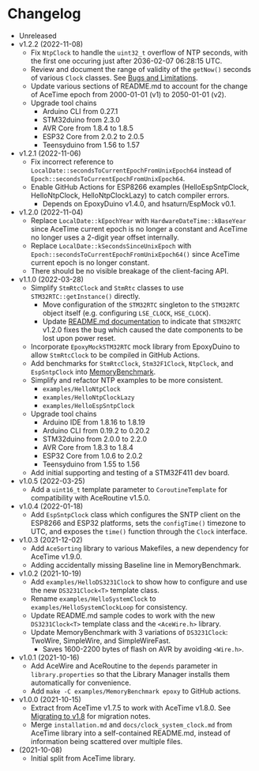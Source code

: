 # Changelog

* Unreleased
* v1.2.2 (2022-11-08)
    * Fix `NtpClock` to handle the `uint32_t` overflow of NTP seconds, with the
      first one occuring just after 2036-02-07 06:28:15 UTC.
    * Review and document the range of validity of the `getNow()` seconds of
      various `Clock` classes. See [Bugs and Limitations](README.md#Bugs).
    * Update various sections of README.md to account for the change of AceTime
      epoch from 2000-01-01 (v1) to 2050-01-01 (v2).
    * Upgrade tool chains
        * Arduino CLI from 0.27.1
        * STM32duino from 2.3.0
        * AVR Core from 1.8.4 to 1.8.5
        * ESP32 Core from 2.0.2 to 2.0.5
        * Teensyduino from 1.56 to 1.57
* v1.2.1 (2022-11-06)
    * Fix incorrect reference to
     `LocalDate::secondsToCurrentEpochFromUnixEpoch64` instead of
     `Epoch::secondsToCurrentEpochFromUnixEpoch64`.
    * Enable GitHub Actions for ESP8266 examples (HelloEspSntpClock,
      HelloNtpClock, HelloNtpClockLazy) to catch compiler errors.
        * Depends on EpoxyDuino v1.4.0, and hsaturn/EspMock v0.1.
* v1.2.0 (2022-11-04)
    * Replace `LocalDate::kEpochYear` with `HardwareDateTime::kBaseYear`
      since AceTime current epoch is no longer a constant and AceTime no longer
      uses a 2-digit year offset internally.
    * Replace `LocalDate::kSecondsSinceUnixEpoch` with
      `Epoch::secondsToCurrentEpochFromUnixEpoch64()` since AceTime current
      epoch is no longer constant.
    * There should be no visible breakage of the client-facing API.
* v1.1.0 (2022-03-28)
    * Simplify `StmRtcClock` and `StmRtc` classes to use
      `STM32RTC::getInstance()` directly.
        * Move configuration of the `STM32RTC` singleton to the `STM32RTC`
          object itself (e.g. configuring `LSE_CLOCK`, `HSE_CLOCK`).
        * Update [README.md documentation](README.md#StmRtcClockClass) to
          indicate that `STM32RTC` v1.2.0 fixes the bug which caused the date
          components to be lost upon power reset.
    * Incorporate `EpoxyMockSTM32RTC` mock library from EpoxyDuino to allow
      `StmRtcClock` to be compiled in GitHub Actions.
    * Add benchmarks for `StmRtcClock`, `Stm32F1Clock`, `NtpClock`, and
      `EspSntpClock` into [MemoryBenchmark](examples/MemoryBenchmark).
    * Simplify and refactor NTP examples to be more consistent.
        * `examples/HelloNtpClock`
        * `examples/HelloNtpClockLazy`
        * `examples/HelloEspSntpClock`
    * Upgrade tool chains
        * Arduino IDE from 1.8.16 to 1.8.19
        * Arduino CLI from 0.19.2 to 0.20.2
        * STM32duino from 2.0.0 to 2.2.0
        * AVR Core from 1.8.3 to 1.8.4
        * ESP32 Core from 1.0.6 to 2.0.2
        * Teensyduino from 1.55 to 1.56
    * Add initial supporting and testing of a STM32F411 dev board.
* v1.0.5 (2022-03-25)
    * Add a `uint16_t` template parameter to `CoroutineTemplate` for
      compatibility with AceRoutine v1.5.0.
* v1.0.4 (2022-01-18)
    * Add `EspSntpClock` class which configures the SNTP client on the ESP8266
      and ESP32 platforms, sets the `configTime()` timezone to UTC, and exposes
      the `time()` function through the `Clock` interface.
* v1.0.3 (2021-12-02)
    * Add `AceSorting` library to various Makefiles, a new dependency for
      AceTime v1.9.0.
    * Adding accidentally missing Baseline line in MemoryBenchmark.
* v1.0.2 (2021-10-19)
    * Add `examples/HelloDS3231Clock` to show how to configure and use the new
      `DS3231Clock<T>` template class.
    * Rename `examples/HelloSystemClock` to `examples/HelloSystemClockLoop` for
      consistency.
    * Update README.md sample codes to work with the new `DS3231Clock<T>`
      template class and the `<AceWire.h>` library.
    * Update MemoryBenchmark with 3 variations of `DS3231Clock`: TwoWire,
      SimpleWire, and SimpleWireFast.
        * Saves 1600-2200 bytes of flash on AVR by avoiding `<Wire.h>`.
* v1.0.1 (2021-10-16)
    * Add AceWire and AceRoutine to the `depends` parameter in
      `library.properties` so that the Library Manager installs them
      automatically for convenience.
    * Add `make -C examples/MemoryBenchmark epoxy` to GitHub actions.
* v1.0.0 (2021-10-15)
    * Extract from AceTime v1.7.5 to work with AceTime v1.8.0. See
      [Migrating to
      v1.8](https://github.com/bxparks/AceTime/blob/develop/MIGRATING.md#MigratingToVersion180) for migration notes.
    * Merge `installation.md` and `docs/clock_system_clock.md` from AceTime
      library into a self-contained README.md, instead of information being
      scattered over multiple files.
* (2021-10-08)
    * Initial split from AceTime library.
